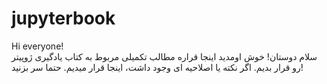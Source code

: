 # jupyterbook
Hi everyone!<br/>
سلام دوستان!
خوش اومدید
اینجا قراره مطالب تکمیلی مربوط به کتاب یادگیری ژوپیتر رو قرار بدیم.
اگر نکته یا اصلاحیه ای وجود داشت، اینجا قرار میدیم. حتما سر بزنید!
